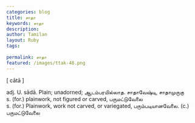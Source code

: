```yaml
---
categories: blog
title: சாதா
keywords: சாதா
description: 
author: Tamilan
layout: Ruby
tags: 
 
permalink: சாதா
featured: /images/ttak-48.png
---
```

  
[ cātā ]  
  
adj. U. sādā. Plain; unadorned; ஆடம்பரமில்லாத. சாதாவேஷ்டி, சாதாமுருகு  
s. (for.) plainwork, not figured or carved, பருமட்டுவேலை  
s. (for.) Plainwork, work not carved, or variegated, பரும்படியானவேலை. (c.)  
பருமட்டுவேலை